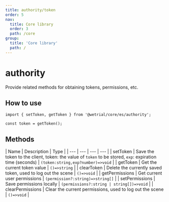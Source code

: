 ```yaml
---
title: authority/token
order: 5
nav:
  title: Core library
  order: 3
  path: /core
group:
  title: 'Core library'
  path: /
---
```


# authority

Provide related methods for obtaining tokens, permissions, etc.

## How to use

```tsx |pure
import { setToken, getToken } from '@wetrial/core/es/authority';

const token = getToken();
```

## Methods

| Name | Description | Type |
| --- | --- | --- | --- |
| setToken | Save the token to the client, token: the value of `token` to be stored, `exp`: expiration time (seconds) | `(token:string,exp?number)=>void` |
| getToken | Get the current token value | `()=>string` |
| clearToken | Delete the currently saved token, used to log out the scene | `()=>void` |
| getPermissions | Get current user permissions | `(permission?:string)=>string[]` |
| setPermissions | Save permissions locally | `(permissions?:string | string[])=>void` |
| clearPermissions | Clear the current permissions, used to log out the scene | `()=>void` |
